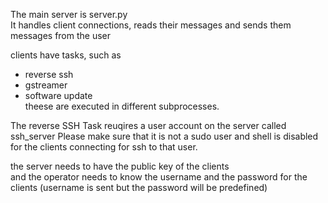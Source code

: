 The main server is server.py  
It handles client connections, reads their messages and sends them messages from the user  

clients have tasks, such as  
- reverse ssh  
- gstreamer  
- software update  
theese are executed in different subprocesses. 

The reverse SSH Task reuqires a user account on the server called ssh_server 
Please make sure that it is not a sudo user and shell is disabled for the clients connecting for ssh to that user.

the server needs to have the public key of the clients  
and the operator needs to know the username and the password for the clients (username is sent but the password will be predefined)  
